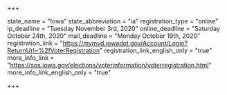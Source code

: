 +++

state_name = "Iowa"
state_abbreviation = "ia"
registration_type = "online"
ip_deadline = "Tuesday November 3rd, 2020"
online_deadline = "Saturday October 24th, 2020"
mail_deadline = "Monday October 19th, 2020"
registration_link = "https://mymvd.iowadot.gov/Account/Login?ReturnUrl=%2fVoterRegistration"
registration_link_english_only = "true"
more_info_link = "https://sos.iowa.gov/elections/voterinformation/voterregistration.html"
more_info_link_english_only = "true"

+++